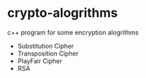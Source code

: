 # crypto-alogrithms
c++ program for some encryption alogrithms 
- Substitution Cipher
- Transposition Cipher
- PlayFair Cipher
- RSA 
